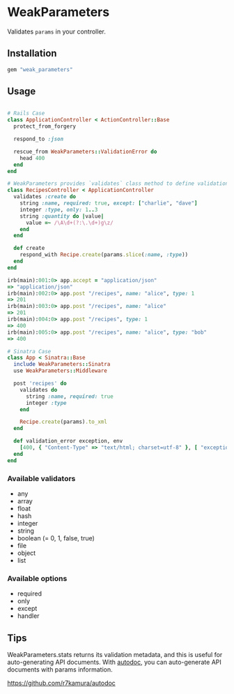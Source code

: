 # WeakParameters
Validates `params` in your controller.

## Installation
```ruby
gem "weak_parameters"
```

## Usage
```ruby

# Rails Case
class ApplicationController < ActionController::Base
  protect_from_forgery

  respond_to :json

  rescue_from WeakParameters::ValidationError do
    head 400
  end
end

# WeakParameters provides `validates` class method to define validations.
class RecipesController < ApplicationController
  validates :create do
    string :name, required: true, except: ["charlie", "dave"]
    integer :type, only: 1..3
    string :quantity do |value|
      value =~ /\A\d+(?:\.\d+)g\z/
    end
  end

  def create
    respond_with Recipe.create(params.slice(:name, :type))
  end
end
```

```ruby
irb(main):001:0> app.accept = "application/json"
=> "application/json"
irb(main):002:0> app.post "/recipes", name: "alice", type: 1
=> 201
irb(main):003:0> app.post "/recipes", name: "alice"
=> 201
irb(main):004:0> app.post "/recipes", type: 1
=> 400
irb(main):005:0> app.post "/recipes", name: "alice", type: "bob"
=> 400
```

```ruby
# Sinatra Case
class App < Sinatra::Base
  include WeakParameters::Sinatra
  use WeakParameters::Middleware

  post 'recipes' do
    validates do
      string :name, required: true
      integer :type
    end

    Recipe.create(params).to_xml
  end

  def validation_error exception, env
    [400, { "Content-Type" => "text/html; charset=utf-8" }, [ "exception.message"]]
  end
end
```

### Available validators
* any
* array
* float
* hash
* integer
* string
* boolean (= 0, 1, false, true)
* file
* object
* list

### Available options
* required
* only
* except
* handler

## Tips
WeakParameters.stats returns its validation metadata, and this is useful for auto-generating API documents.
With [autodoc](https://github.com/r7kamura/autodoc), you can auto-generate API documents with params information.

https://github.com/r7kamura/autodoc
